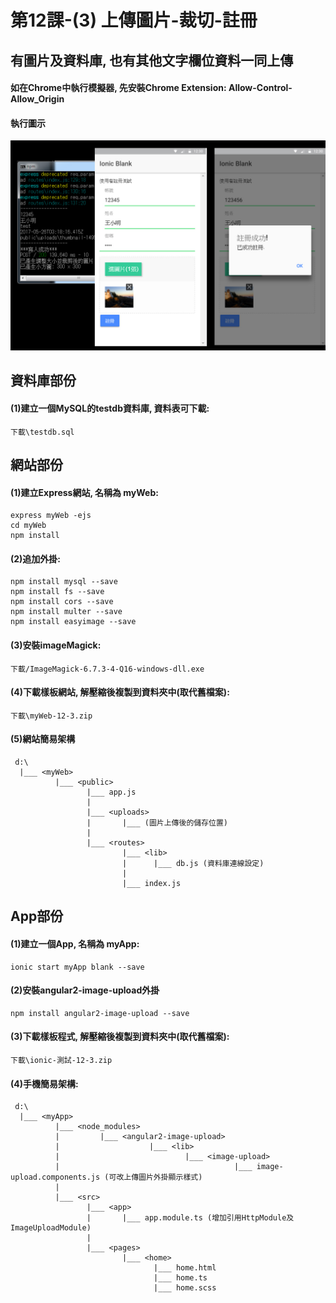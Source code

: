# 第12課-(3) 上傳圖片-裁切-註冊


## 有圖片及資料庫, 也有其他文字欄位資料一同上傳


#### 如在Chrome中執行模擬器, 先安裝Chrome Extension: Allow-Control-Allow_Origin


#### 執行圖示
![GitHub Logo](/images/fig12-03.jpg)



## 資料庫部份

#### (1)建立一個MySQL的testdb資料庫, 資料表可下載:
```
下載\testdb.sql
```



## 網站部份

#### (1)建立Express網站, 名稱為 myWeb:
```
express myWeb -ejs
cd myWeb
npm install
```


#### (2)追加外掛:
```
npm install mysql --save
npm install fs --save
npm install cors --save
npm install multer --save
npm install easyimage --save
```

#### (3)安裝imageMagick:
```
下載/ImageMagick-6.7.3-4-Q16-windows-dll.exe
```


#### (4)下載樣板網站, 解壓縮後複製到<myWeb>資料夾中(取代舊檔案):
```
下載\myWeb-12-3.zip
```

#### (5)網站簡易架構
```
 d:\
  |___ <myWeb>           
          |___ <public>
                 |___ app.js
                 |
                 |___ <uploads> 
                 |       |___ (圖片上傳後的儲存位置)
                 |                 
                 |___ <routes>   
                         |___ <lib>
                         |      |___ db.js (資料庫連線設定)
                         |                          
                         |___ index.js 
```





## App部份

#### (1)建立一個App, 名稱為 myApp:
```
ionic start myApp blank --save
```


#### (2)安裝angular2-image-upload外掛
```
npm install angular2-image-upload --save
```


#### (3)下載樣板程式, 解壓縮後複製到<myApp>資料夾中(取代舊檔案):
```
下載\ionic-測試-12-3.zip
```


#### (4)手機簡易架構:
```
 d:\
  |___ <myApp> 
          |___ <node_modules>
          |         |___ <angular2-image-upload>  
          |                    |___ <lib>                           
          |                            |___ <image-upload>  
          |                                       |___ image-upload.components.js (可改上傳圖片外掛顯示樣式)          
          |                           
          |___ <src>
                 |___ <app> 
                 |       |___ app.module.ts (增加引用HttpModule及ImageUploadModule)
                 |                 
                 |___ <pages>   
                         |___ <home> 
                                |___ home.html 
                                |___ home.ts     
                                |___ home.scss                                 
```

